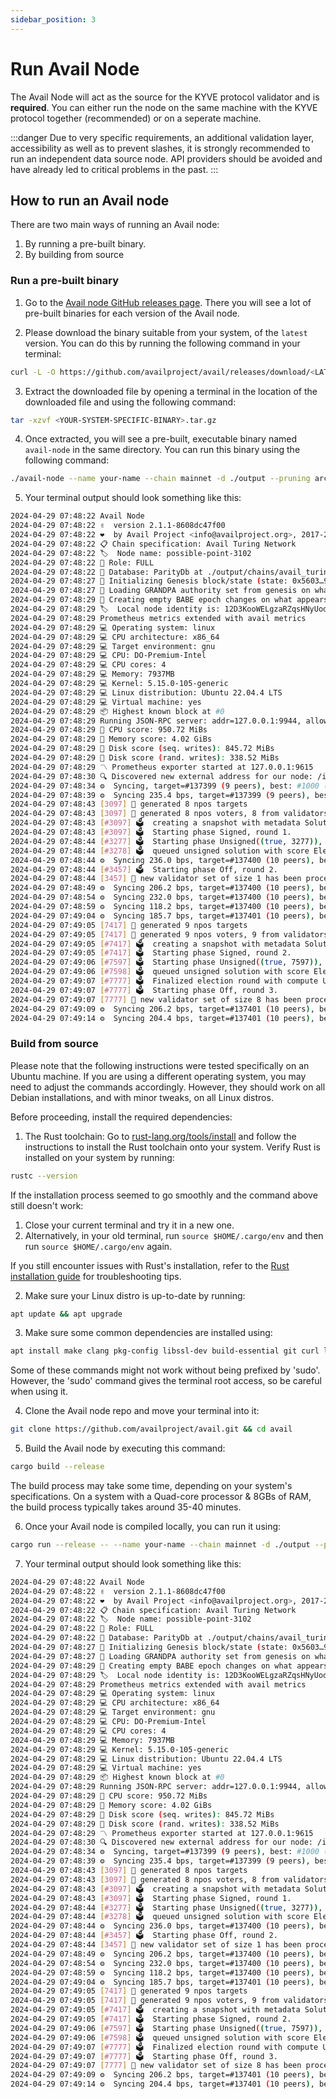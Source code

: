 ```yaml
---
sidebar_position: 3
---
```


# Run Avail Node

The Avail Node will act as the source for the KYVE protocol validator and is **required**. You can either run the node on the same machine with the KYVE protocol together (recommended) or on a seperate machine.

:::danger
Due to very specific requirements, an additional validation layer, accessibility as well as to prevent slashes, it is strongly recommended to run an independent data source node. API providers should be avoided and have already led to critical problems in the past.
:::

## How to run an Avail node

There are two main ways of running an Avail node:

1. By running a pre-built binary.
2. By building from source

### Run a pre-built binary

1. Go to the [Avail node GitHub releases page](https://github.com/availproject/avail/releases/).
   There you will see a lot of pre-built binaries for each version of the Avail node.

2. Please download the binary suitable from your system, of the `latest` version.
   You can do this by running the following command in your terminal:

```bash
curl -L -O https://github.com/availproject/avail/releases/download/<LATEST-AVAIL-NODE-VERSION>/<YOUR-SYSTEM-SPECIFIC-BINARY>.tar.gz
```
3. Extract the downloaded file by opening a terminal in the location of the downloaded file and using the following command:

```bash
tar -xzvf <YOUR-SYSTEM-SPECIFIC-BINARY>.tar.gz
```

4. Once extracted, you will see a pre-built, executable binary named `avail-node` in the same directory.
   You can run this binary using the following command:

```bash
./avail-node --name your-name --chain mainnet -d ./output --pruning archive --rpc-external --rpc-port <PORT>
```

5. Your terminal output should look something like this:

```bash
2024-04-29 07:48:22 Avail Node    
2024-04-29 07:48:22 ✌️  version 2.1.1-8608dc47f00    
2024-04-29 07:48:22 ❤️  by Avail Project <info@availproject.org>, 2017-2024    
2024-04-29 07:48:22 📋 Chain specification: Avail Turing Network    
2024-04-29 07:48:22 🏷  Node name: possible-point-3102    
2024-04-29 07:48:22 👤 Role: FULL    
2024-04-29 07:48:22 💾 Database: ParityDb at ./output/chains/avail_turing_network/paritydb/full    
2024-04-29 07:48:27 🔨 Initializing Genesis block/state (state: 0x5603…9c01, header-hash: 0xd3d2…8b70)    
2024-04-29 07:48:27 👴 Loading GRANDPA authority set from genesis on what appears to be first startup.    
2024-04-29 07:48:29 👶 Creating empty BABE epoch changes on what appears to be first startup.    
2024-04-29 07:48:29 🏷  Local node identity is: 12D3KooWELgzaRZqsHNyUodhZZF7A1ydsRpgLsY7fojDegKni4YF    
2024-04-29 07:48:29 Prometheus metrics extended with avail metrics    
2024-04-29 07:48:29 💻 Operating system: linux    
2024-04-29 07:48:29 💻 CPU architecture: x86_64    
2024-04-29 07:48:29 💻 Target environment: gnu    
2024-04-29 07:48:29 💻 CPU: DO-Premium-Intel    
2024-04-29 07:48:29 💻 CPU cores: 4    
2024-04-29 07:48:29 💻 Memory: 7937MB    
2024-04-29 07:48:29 💻 Kernel: 5.15.0-105-generic    
2024-04-29 07:48:29 💻 Linux distribution: Ubuntu 22.04.4 LTS    
2024-04-29 07:48:29 💻 Virtual machine: yes    
2024-04-29 07:48:29 📦 Highest known block at #0    
2024-04-29 07:48:29 Running JSON-RPC server: addr=127.0.0.1:9944, allowed origins=["http://localhost:*", "http://127.0.0.1:*", "https://localhost:*", "https://127.0.0.1:*", "https://polkadot.js.org"]    
2024-04-29 07:48:29 🏁 CPU score: 950.72 MiBs    
2024-04-29 07:48:29 🏁 Memory score: 4.02 GiBs    
2024-04-29 07:48:29 🏁 Disk score (seq. writes): 845.72 MiBs    
2024-04-29 07:48:29 🏁 Disk score (rand. writes): 338.52 MiBs    
2024-04-29 07:48:29 〽️ Prometheus exporter started at 127.0.0.1:9615    
2024-04-29 07:48:30 🔍 Discovered new external address for our node: /ip4/139.59.94.121/tcp/30333/ws/p2p/12D3KooWELgzaRZqsHNyUodhZZF7A1ydsRpgLsY7fojDegKni4YF    
2024-04-29 07:48:34 ⚙️  Syncing, target=#137399 (9 peers), best: #1000 (0x9e8f…55ab), finalized #512 (0x0a9a…875a), ⬇ 316.3kiB/s ⬆ 14.2kiB/s    
2024-04-29 07:48:39 ⚙️  Syncing 235.4 bps, target=#137399 (9 peers), best: #2177 (0x5828…e9da), finalized #2048 (0x2f65…3b2e), ⬇ 113.3kiB/s ⬆ 5.5kiB/s    
2024-04-29 07:48:43 [3097] 💸 generated 8 npos targets    
2024-04-29 07:48:43 [3097] 💸 generated 8 npos voters, 8 from validators and 0 nominators    
2024-04-29 07:48:43 [#3097] 🗳  creating a snapshot with metadata SolutionOrSnapshotSize { voters: 8, targets: 8 }    
2024-04-29 07:48:43 [#3097] 🗳  Starting phase Signed, round 1.    
2024-04-29 07:48:44 [#3277] 🗳  Starting phase Unsigned((true, 3277)), round 1.    
2024-04-29 07:48:44 [#3278] 🗳  queued unsigned solution with score ElectionScore { minimal_stake: 184467440819699, sum_stake: 184467440819699, sum_stake_squared: 34028236722569152873026450601 }    
2024-04-29 07:48:44 ⚙️  Syncing 236.0 bps, target=#137400 (10 peers), best: #3357 (0x0c50…7d21), finalized #3072 (0x2803…c15b), ⬇ 244.0kiB/s ⬆ 20.2kiB/s    
2024-04-29 07:48:44 [#3457] 🗳  Starting phase Off, round 2.    
2024-04-29 07:48:44 [3457] 💸 new validator set of size 1 has been processed for era 1    
2024-04-29 07:48:49 ⚙️  Syncing 206.2 bps, target=#137400 (10 peers), best: #4388 (0x2d3d…6b93), finalized #4177 (0x58f8…9518), ⬇ 261.5kiB/s ⬆ 11.6kiB/s    
2024-04-29 07:48:54 ⚙️  Syncing 232.0 bps, target=#137400 (10 peers), best: #5548 (0x1aef…1c46), finalized #5120 (0x274f…e5d7), ⬇ 122.7kiB/s ⬆ 6.9kiB/s    
2024-04-29 07:48:59 ⚙️  Syncing 118.2 bps, target=#137400 (10 peers), best: #6139 (0x9e52…af00), finalized #5632 (0x5297…a001), ⬇ 66.5kiB/s ⬆ 4.9kiB/s    
2024-04-29 07:49:04 ⚙️  Syncing 185.7 bps, target=#137401 (10 peers), best: #7068 (0x911d…666a), finalized #6656 (0xdd79…2e5e), ⬇ 80.7kiB/s ⬆ 1.5kiB/s    
2024-04-29 07:49:05 [7417] 💸 generated 9 npos targets    
2024-04-29 07:49:05 [7417] 💸 generated 9 npos voters, 9 from validators and 0 nominators    
2024-04-29 07:49:05 [#7417] 🗳  creating a snapshot with metadata SolutionOrSnapshotSize { voters: 9, targets: 9 }    
2024-04-29 07:49:05 [#7417] 🗳  Starting phase Signed, round 2.    
2024-04-29 07:49:06 [#7597] 🗳  Starting phase Unsigned((true, 7597)), round 2.    
2024-04-29 07:49:06 [#7598] 🗳  queued unsigned solution with score ElectionScore { minimal_stake: 184447246591607, sum_stake: 1475577972732856, sum_stake_squared: 272166294201800640629142739592 }    
2024-04-29 07:49:07 [#7777] 🗳  Finalized election round with compute Unsigned.    
2024-04-29 07:49:07 [#7777] 🗳  Starting phase Off, round 3.    
2024-04-29 07:49:07 [7777] 💸 new validator set of size 8 has been processed for era 2    
2024-04-29 07:49:09 ⚙️  Syncing 206.2 bps, target=#137401 (10 peers), best: #8099 (0x559a…9c2e), finalized #7680 (0x84b6…abc0), ⬇ 103.9kiB/s ⬆ 0.9kiB/s    
2024-04-29 07:49:14 ⚙️  Syncing 204.4 bps, target=#137401 (10 peers), best: #9121 (0xf95e…5a17), finalized #8704 (0x6e49…33cd), ⬇ 98.0kiB/s ⬆ 1.5kiB/s
```

### Build from source

Please note that the following instructions were tested specifically on an Ubuntu machine. If you are using a different operating system, you may need to adjust the commands accordingly.
However, they should work on all Debian installations, and with minor tweaks, on all Linux distros.

Before proceeding, install the required dependencies:

1. The Rust toolchain: Go to [rust-lang.org/tools/install](https://www.rust-lang.org/tools/install) and follow the instructions to install the Rust toolchain onto your system.
   Verify Rust is installed on your system by running:
```bash
rustc --version
```

If the installation process seemed to go smoothly and the command above still doesn't work:
1. Close your current terminal and try it in a new one.
2. Alternatively, in your old terminal, run `source $HOME/.cargo/env` and then run `source $HOME/.cargo/env` again.

If you still encounter issues with Rust's installation, refer to the [Rust installation guide](https://www.rust-lang.org/tools/install) for troubleshooting tips.

2. Make sure your Linux distro is up-to-date by running:
```bash
apt update && apt upgrade
```

3. Make sure some common dependencies are installed using:
```bash
apt install make clang pkg-config libssl-dev build-essential git curl llvm libudev-dev cmake protobuf-compiler -y
```

Some of these commands might not work without being prefixed by 'sudo'.
However, the 'sudo' command gives the terminal root access, so be careful
when using it.

4. Clone the Avail node repo and move your terminal into it:

```bash
git clone https://github.com/availproject/avail.git && cd avail
```

5. Build the Avail node by executing this command:

```bash
cargo build --release
```
The build process may take some time, depending on your system's specifications.
On a system with a Quad-core processor & 8GBs of RAM, the build process typically takes 
around 35-40 minutes.

6. Once your Avail node is compiled locally, you can run it using:

```bash
cargo run --release -- --name your-name --chain mainnet -d ./output --pruning archive --rpc-external --rpc-port <PORT>
```

7. Your terminal output should look something like this:

```bash
2024-04-29 07:48:22 Avail Node    
2024-04-29 07:48:22 ✌️  version 2.1.1-8608dc47f00    
2024-04-29 07:48:22 ❤️  by Avail Project <info@availproject.org>, 2017-2024    
2024-04-29 07:48:22 📋 Chain specification: Avail Turing Network    
2024-04-29 07:48:22 🏷  Node name: possible-point-3102    
2024-04-29 07:48:22 👤 Role: FULL    
2024-04-29 07:48:22 💾 Database: ParityDb at ./output/chains/avail_turing_network/paritydb/full    
2024-04-29 07:48:27 🔨 Initializing Genesis block/state (state: 0x5603…9c01, header-hash: 0xd3d2…8b70)    
2024-04-29 07:48:27 👴 Loading GRANDPA authority set from genesis on what appears to be first startup.    
2024-04-29 07:48:29 👶 Creating empty BABE epoch changes on what appears to be first startup.    
2024-04-29 07:48:29 🏷  Local node identity is: 12D3KooWELgzaRZqsHNyUodhZZF7A1ydsRpgLsY7fojDegKni4YF    
2024-04-29 07:48:29 Prometheus metrics extended with avail metrics    
2024-04-29 07:48:29 💻 Operating system: linux    
2024-04-29 07:48:29 💻 CPU architecture: x86_64    
2024-04-29 07:48:29 💻 Target environment: gnu    
2024-04-29 07:48:29 💻 CPU: DO-Premium-Intel    
2024-04-29 07:48:29 💻 CPU cores: 4    
2024-04-29 07:48:29 💻 Memory: 7937MB    
2024-04-29 07:48:29 💻 Kernel: 5.15.0-105-generic    
2024-04-29 07:48:29 💻 Linux distribution: Ubuntu 22.04.4 LTS    
2024-04-29 07:48:29 💻 Virtual machine: yes    
2024-04-29 07:48:29 📦 Highest known block at #0    
2024-04-29 07:48:29 Running JSON-RPC server: addr=127.0.0.1:9944, allowed origins=["http://localhost:*", "http://127.0.0.1:*", "https://localhost:*", "https://127.0.0.1:*", "https://polkadot.js.org"]    
2024-04-29 07:48:29 🏁 CPU score: 950.72 MiBs    
2024-04-29 07:48:29 🏁 Memory score: 4.02 GiBs    
2024-04-29 07:48:29 🏁 Disk score (seq. writes): 845.72 MiBs    
2024-04-29 07:48:29 🏁 Disk score (rand. writes): 338.52 MiBs    
2024-04-29 07:48:29 〽️ Prometheus exporter started at 127.0.0.1:9615    
2024-04-29 07:48:30 🔍 Discovered new external address for our node: /ip4/139.59.94.121/tcp/30333/ws/p2p/12D3KooWELgzaRZqsHNyUodhZZF7A1ydsRpgLsY7fojDegKni4YF    
2024-04-29 07:48:34 ⚙️  Syncing, target=#137399 (9 peers), best: #1000 (0x9e8f…55ab), finalized #512 (0x0a9a…875a), ⬇ 316.3kiB/s ⬆ 14.2kiB/s    
2024-04-29 07:48:39 ⚙️  Syncing 235.4 bps, target=#137399 (9 peers), best: #2177 (0x5828…e9da), finalized #2048 (0x2f65…3b2e), ⬇ 113.3kiB/s ⬆ 5.5kiB/s    
2024-04-29 07:48:43 [3097] 💸 generated 8 npos targets    
2024-04-29 07:48:43 [3097] 💸 generated 8 npos voters, 8 from validators and 0 nominators    
2024-04-29 07:48:43 [#3097] 🗳  creating a snapshot with metadata SolutionOrSnapshotSize { voters: 8, targets: 8 }    
2024-04-29 07:48:43 [#3097] 🗳  Starting phase Signed, round 1.    
2024-04-29 07:48:44 [#3277] 🗳  Starting phase Unsigned((true, 3277)), round 1.    
2024-04-29 07:48:44 [#3278] 🗳  queued unsigned solution with score ElectionScore { minimal_stake: 184467440819699, sum_stake: 184467440819699, sum_stake_squared: 34028236722569152873026450601 }    
2024-04-29 07:48:44 ⚙️  Syncing 236.0 bps, target=#137400 (10 peers), best: #3357 (0x0c50…7d21), finalized #3072 (0x2803…c15b), ⬇ 244.0kiB/s ⬆ 20.2kiB/s    
2024-04-29 07:48:44 [#3457] 🗳  Starting phase Off, round 2.    
2024-04-29 07:48:44 [3457] 💸 new validator set of size 1 has been processed for era 1    
2024-04-29 07:48:49 ⚙️  Syncing 206.2 bps, target=#137400 (10 peers), best: #4388 (0x2d3d…6b93), finalized #4177 (0x58f8…9518), ⬇ 261.5kiB/s ⬆ 11.6kiB/s    
2024-04-29 07:48:54 ⚙️  Syncing 232.0 bps, target=#137400 (10 peers), best: #5548 (0x1aef…1c46), finalized #5120 (0x274f…e5d7), ⬇ 122.7kiB/s ⬆ 6.9kiB/s    
2024-04-29 07:48:59 ⚙️  Syncing 118.2 bps, target=#137400 (10 peers), best: #6139 (0x9e52…af00), finalized #5632 (0x5297…a001), ⬇ 66.5kiB/s ⬆ 4.9kiB/s    
2024-04-29 07:49:04 ⚙️  Syncing 185.7 bps, target=#137401 (10 peers), best: #7068 (0x911d…666a), finalized #6656 (0xdd79…2e5e), ⬇ 80.7kiB/s ⬆ 1.5kiB/s    
2024-04-29 07:49:05 [7417] 💸 generated 9 npos targets    
2024-04-29 07:49:05 [7417] 💸 generated 9 npos voters, 9 from validators and 0 nominators    
2024-04-29 07:49:05 [#7417] 🗳  creating a snapshot with metadata SolutionOrSnapshotSize { voters: 9, targets: 9 }    
2024-04-29 07:49:05 [#7417] 🗳  Starting phase Signed, round 2.    
2024-04-29 07:49:06 [#7597] 🗳  Starting phase Unsigned((true, 7597)), round 2.    
2024-04-29 07:49:06 [#7598] 🗳  queued unsigned solution with score ElectionScore { minimal_stake: 184447246591607, sum_stake: 1475577972732856, sum_stake_squared: 272166294201800640629142739592 }    
2024-04-29 07:49:07 [#7777] 🗳  Finalized election round with compute Unsigned.    
2024-04-29 07:49:07 [#7777] 🗳  Starting phase Off, round 3.    
2024-04-29 07:49:07 [7777] 💸 new validator set of size 8 has been processed for era 2    
2024-04-29 07:49:09 ⚙️  Syncing 206.2 bps, target=#137401 (10 peers), best: #8099 (0x559a…9c2e), finalized #7680 (0x84b6…abc0), ⬇ 103.9kiB/s ⬆ 0.9kiB/s    
2024-04-29 07:49:14 ⚙️  Syncing 204.4 bps, target=#137401 (10 peers), best: #9121 (0xf95e…5a17), finalized #8704 (0x6e49…33cd), ⬇ 98.0kiB/s ⬆ 1.5kiB/s
```